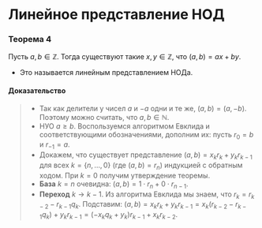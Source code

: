# Линейное представление НОД

### **Теорема 4**

Пусть $a, b \in \mathbb{Z}$. Тогда существуют такие $x, y \in \mathbb{Z}$, что $(a, b) = ax + by$.

+ Это называется линейным представлением НОДа.

#### **Доказательство**

> + Так как делители у чисел $a$ и $-a$ одни и те же, $(a, b) = (a, -b)$. Поэтому можно считать, что $a, b \in \mathbb{N}$.
> + НУО $a \geq b$. Воспользуемся алгоритмом Евклида и соответствующими обозначениями, дополним их: пусть $r_0 = b$ и $r_{-1} = a$.
> + Докажем, что существует представление
>   $(a, b) = x_k r_k + y_k r_{k-1}$ для всех $k = \{n, \ldots, 0\}$ (где $(a, b) = r_n$) индукцией с обратным ходом. При $k = 0$ получим утверждение теоремы.
> + **База** $k = n$ очевидна: $(a, b) = 1 \cdot r_n + 0 \cdot r_{n-1}$.
> + **Переход** $k \to k-1$. Из алгоритма Евклида мы знаем, что $r_k = r_{k-2} - r_{k-1}q_k$. Подставим:
>   $(a, b) = x_k r_k + y_k r_{k-1} = x_k (r_{k-2} - r_{k-1}q_k) + y_k r_{k-1} = (-x_k q_k + y_k)r_{k-1} + x_k r_{k-2}$.
